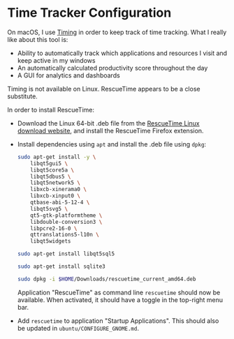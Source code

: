 # Time Tracker Configuration

On macOS, I use [Timing](https://timing.app) in order to keep track of time
tracking. What I really like about this tool is:

- Ability to automatically track which applications and resources I visit and
  keep active in my windows
- An automatically calculated productivity score throughout the day
- A GUI for analytics and dashboards

Timing is not available on Linux. RescueTime appears to be a close substitute.

In order to install RescueTime:

-   Download the Linux 64-bit .deb file from the [RescueTime Linux download
    website](https://www.rescuetime.com/download_linux), and install the
    RescueTime Firefox extension.

-   Install dependencies using `apt` and install the .deb file using `dpkg`:

    ```bash
    sudo apt-get install -y \
        libqt5gui5 \
        libqt5core5a \
        libqt5dbus5 \
        libqt5network5 \
        libxcb-xinerama0 \
        libxcb-xinput0 \
        qtbase-abi-5-12-4 \
        libqt5svg5 \
        qt5-gtk-platformtheme \
        libdouble-conversion3 \
        libpcre2-16-0 \
        qttranslations5-l10n \
        libqt5widgets

    sudo apt-get install libqt5sql5

    sudo apt-get install sqlite3

    sudo dpkg -i $HOME/Downloads/rescuetime_current_amd64.deb
    ```

    Application "RescueTime" as command line `rescuetime` should now be
    available. When activated, it should have a toggle in the top-right menu
    bar.

-   Add `rescuetime` to application "Startup Applications". This should also be
    updated in `ubuntu/CONFIGURE_GNOME.md`.
